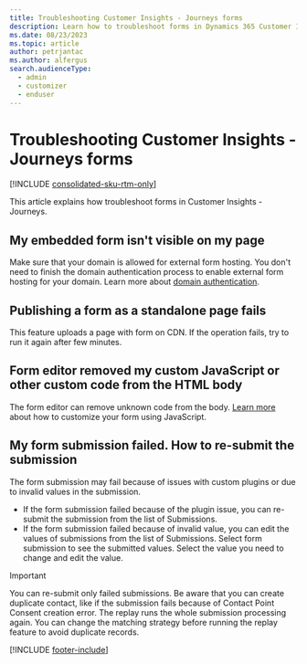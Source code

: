 ```yaml
---
title: Troubleshooting Customer Insights - Journeys forms
description: Learn how to troubleshoot forms in Dynamics 365 Customer Insights - Journeys.
ms.date: 08/23/2023
ms.topic: article
author: petrjantac
ms.author: alfergus
search.audienceType: 
  - admin
  - customizer
  - enduser
---
```


# Troubleshooting Customer Insights - Journeys forms

[!INCLUDE [consolidated-sku-rtm-only](./includes/consolidated-sku-rtm-only.md)]

This article explains how troubleshoot forms in Customer Insights - Journeys.

## My embedded form isn't visible on my page

Make sure that your domain is allowed for external form hosting. You don't need to finish the domain authentication process to enable external form hosting for your domain. Learn more about [domain authentication](domain-authentication.md).

## Publishing a form as a standalone page fails

This feature uploads a page with form on CDN. If the operation fails, try to run it again after few minutes.

## Form editor removed my custom JavaScript or other custom code from the HTML body

The form editor can remove unknown code from the body. [Learn more](real-time-marketing-manage-forms.md#add-custom-javascript-to-your-form) about how to customize your form using JavaScript.

## My form submission failed. How to re-submit the submission

The form submission may fail because of issues with custom plugins or due to invalid values in the submission.

- If the form submission failed because of the plugin issue, you can re-submit the submission from the list of Submissions.
- If the form submission failed because of invalid value, you can edit the values of submissions from the list of Submissions. Select form submission to see the submitted values. Select the value you need to change and edit the value.

> [!IMPORTANT]
> You can re-submit only failed submissions. Be aware that you can create duplicate contact, like if the submission fails because of Contact Point Consent creation error. The replay runs the whole submission processing again. You can change the matching strategy before running the replay feature to avoid duplicate records.

[!INCLUDE [footer-include](./includes/footer-banner.md)]
